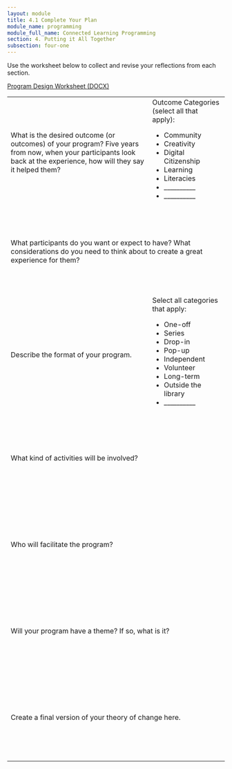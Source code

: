 ```yaml
---
layout: module
title: 4.1 Complete Your Plan
module_name: programming
module_full_name: Connected Learning Programming
section: 4. Putting it All Together
subsection: four-one
---
```


Use the worksheet below to collect and revise your reflections from each section. 

[Program Design Worksheet (DOCX)](docs/program_design_activity.docx)

<table class="worksheet">
<tr>
	<td>What is the desired outcome (or outcomes) of your program? Five years from now, when your participants look back at the experience, how will they say it helped them?</td>
	<td>Outcome Categories (select all that apply): <ul><li>Community</li><li>Creativity</li><li>Digital Citizenship</li><li>Learning</li><li>Literacies</li><li>__________</li><li>__________</li></ul>
</td></tr>

<tr>
	<td colspan="2" height="200px">What participants do you want or expect to have? What considerations do you need to think about to create a great experience for them?</td>
</tr>
<tr>
	<td>Describe the format of your program.</td>
	<td>Select all categories that apply: <ul><li>One-off</li><li>Series</li><li>Drop-in</li><li>Pop-up</li><li>Independent</li><li>Volunteer</li><li>Long-term</li><li>Outside the library</li><li>__________</li></ul>
	</td>
</tr> 

<tr>
	<td colspan="2" height="200px">What kind of activities will be involved?</td>
</tr>

<tr>
	<td colspan="2" height="200px">Who will facilitate the program?</td>
</tr>

<tr>
	<td colspan="2" height="200px">Will your program have a theme? If so, what is it?</td>
</tr>

<tr>
	<td colspan="2" height="200px">Create a final version of your theory of change here.</td>
</tr>

</table>
